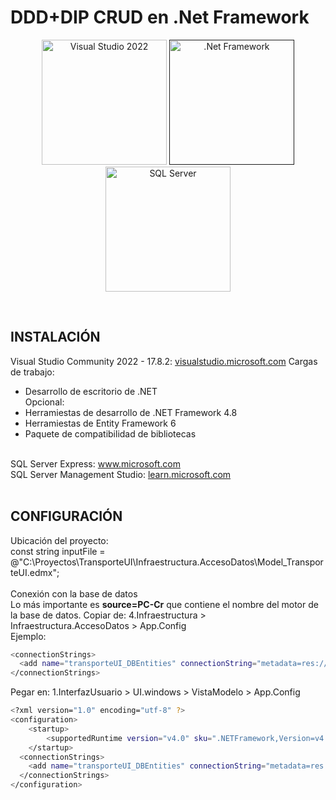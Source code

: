 <h1>DDD+DIP CRUD en .Net Framework</h1>

<p align="center">
	<a href="https://visualstudio.microsoft.com/es/" target="_blank"><img src="https://upload.wikimedia.org/wikipedia/commons/thumb/2/2c/Visual_Studio_Icon_2022.svg/2048px-Visual_Studio_Icon_2022.svg.png" width="200" alt="Visual Studio 2022" /></a>
	<a href="" target="_blank"><img src="https://logos-world.net/wp-content/uploads/2022/01/NET-Framework-Symbol.png" width="200" alt=".Net Framework" /></a>
	<a href="https://www.microsoft.com/es-es/sql-server/sql-server-downloads" target="_blank"><img src="https://brandslogos.com/wp-content/uploads/thumbs/microsoft-sql-server-logo-vector.svg" width="200" alt="SQL Server" /></a>
</p>

<br>

## INSTALACIÓN
Visual Studio Community 2022 - 17.8.2: 
<a href="https://visualstudio.microsoft.com/es/thank-you-downloading-visual-studio/?sku=Community&channel=Release&version=VS2022&source=VSLandingPage&cid=2030&passive=false" target="_blank">visualstudio.microsoft.com</a>
Cargas de trabajo: <br>
- Desarrollo de escritorio de .NET <br>
Opcional: <br>
- Herramiestas de desarrollo de .NET Framework 4.8
- Herramiestas de Entity Framework 6
- Paquete de compatibilidad de bibliotecas

<br>
SQL Server Express: 
<a href="https://go.microsoft.com/fwlink/p/?linkid=2216019&clcid=0x40A&culture=es-es&country=es" target="_blank">www.microsoft.com</a>

<br>
SQL Server Management Studio: 
<a href="https://aka.ms/ssmsfullsetup?clcid=0x40a" target="_blank">learn.microsoft.com</a>
<br>

<br>

## CONFIGURACIÓN
Ubicación del proyecto: <br>
const string inputFile = @"C:\Proyectos\TransporteUI\Infraestructura.AccesoDatos\Model_TransporteUI.edmx"; <br>
<br>
Conexión con la base de datos <br>
Lo más importante es <b>source=PC-Cr</b> que contiene el nombre del motor de la base de datos.
Copiar de: 4.Infraestructura > Infraestructura.AccesoDatos > App.Config <br>
Ejemplo:
```bash
<connectionStrings>
  <add name="transporteUI_DBEntities" connectionString="metadata=res://*/Model_TransporteUI.csdl|res://*/Model_TransporteUI.ssdl|res://*/Model_TransporteUI.msl;provider=System.Data.SqlClient;provider connection string=&quot;data source=PC-Cr;initial catalog=transporteUI_DB;integrated security=True;trustservercertificate=True;MultipleActiveResultSets=True;App=EntityFramework&quot;" providerName="System.Data.EntityClient" />
</connectionStrings>
```
Pegar en: 1.InterfazUsuario > UI.windows > VistaModelo > App.Config <br>
```bash
<?xml version="1.0" encoding="utf-8" ?>
<configuration>
    <startup> 
        <supportedRuntime version="v4.0" sku=".NETFramework,Version=v4.8" />
    </startup>
  <connectionStrings>
    <add name="transporteUI_DBEntities" connectionString="metadata=res://*/Model_TransporteUI.csdl|res://*/Model_TransporteUI.ssdl|res://*/Model_TransporteUI.msl;provider=System.Data.SqlClient;provider connection string=&quot;data source=PC-Cr;initial catalog=transporteUI_DB;integrated security=True;trustservercertificate=True;MultipleActiveResultSets=True;App=EntityFramework&quot;" providerName="System.Data.EntityClient" />
  </connectionStrings>
</configuration>
```